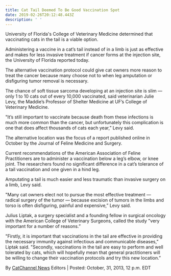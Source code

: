 ```yaml
---
title: Cat Tail Deemed To Be Good Vaccination Spot
date: 2019-02-26T20:12:48.443Z
description: ' '
---
```

University of Florida's College of Veterinary Medicine determined that vaccinating cats in the tail is a viable option.

Administering a vaccine in a cat’s tail instead of in a limb is just as effective and makes for less invasive treatment if cancer forms at the injection site, the University of Florida reported today.

The alternative vaccination protocol could give cat owners more reason to treat the cancer because many choose not to when leg amputation or disfiguring tumor removal is necessary.

The chance of soft tissue sarcoma developing at an injection site is slim — only 1 to 10 cats out of every 10,000 vaccinated, said veterinarian Julie Levy, the Maddie’s Professor of Shelter Medicine at UF’s College of Veterinary Medicine.

"It’s still important to vaccinate because death from these infections is much more common than the cancer, but unfortunately this complication is one that does affect thousands of cats each year,” Levy said.

The alternative location was the focus of a report published online in October by the Journal of Feline Medicine and Surgery.

Current recommendations of the American Association of Feline Practitioners are to administer a vaccination below a leg’s elbow, or knee joint. The researchers found no significant difference in a cat’s tolerance of a tail vaccination and one given in a hind leg.

Amputating a tail is much easier and less traumatic than invasive surgery on a limb, Levy said.

"Many cat owners elect not to pursue the most effective treatment — radical surgery of the tumor — because excision of tumors in the limbs and torso is often disfiguring, painful and expensive,” Levy said.

Julius Liptak, a surgery specialist and a founding fellow in surgical oncology with the American College of Veterinary Surgeons, called the study "very important for a number of reasons.”

"Firstly, it is important that vaccinations in the tail are effective in providing the necessary immunity against infectious and communicable diseases,” Liptak said. "Secondly, vaccinations in the tail are easy to perform and well tolerated by cats, which will hopefully mean that general practitioners will be willing to change their vaccination protocols and try this new location.”

By [CatChannel News](https://www.youtube.com/user/CatChannelVideo) Editors | Posted: October, 31, 2013, 12 p.m. EDT
